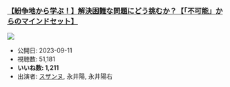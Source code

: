 ### [【紛争地から学ぶ！】解決困難な問題にどう挑むか？【「不可能」からのマインドセット】](https://www.youtube.com/watch?v=IiBf9CdIuzY)
[![](https://img.youtube.com/vi/IiBf9CdIuzY/sddefault.jpg)](https://www.youtube.com/watch?v=IiBf9CdIuzY)
-   公開日: 2023-09-11
-   視聴数: 51,181
-   **いいね数: 1,211**
-   出演者: [スザンヌ](/rehacq_fan/people/スザンヌ "wikilink"), 永井陽, 永井陽右
